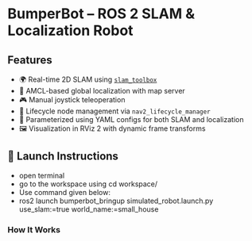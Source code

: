 # BumperBot – ROS 2 SLAM & Localization Robot
## Features


- 🌍 Real-time 2D SLAM using [`slam_toolbox`](https://github.com/SteveMacenski/slam_toolbox)
- 🧭 AMCL-based global localization with map server
- 🎮 Manual joystick teleoperation
- 🧩 Lifecycle node management via `nav2_lifecycle_manager`
- 🧠 Parameterized using YAML configs for both SLAM and localization
- 🖼️ Visualization in RViz 2 with dynamic frame transforms


## 🚀 Launch Instructions
- open terminal
- go to the workspace using cd workspace/
- Use command given below:
- ros2 launch bumperbot_bringup simulated_robot.launch.py use_slam:=true world_name:=small_house

### How It Works
